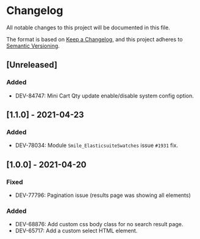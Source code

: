 # Changelog
All notable changes to this project will be documented in this file.

The format is based on [Keep a Changelog](https://keepachangelog.com/en/1.0.0/),
and this project adheres to [Semantic Versioning](https://semver.org/spec/v2.0.0.html).

## [Unreleased]
### Added
- DEV-84747: Mini Cart Qty update enable/disable system config option.

## [1.1.0] - 2021-04-23
### Added
- DEV-78034: Module `Smile_ElasticsuiteSwatches` issue `#1931` fix.

## [1.0.0] - 2021-04-20
### Fixed
- DEV-77796: Pagination issue (results page was showing all elements)

### Added
- DEV-68876: Add custom css body class for no search result page.
- DEV-65717: Add a custom select HTML element.
